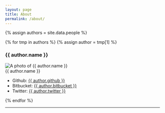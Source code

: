 ```yaml
---
layout: page
title: About
permalink: /about/
---
```



{% assign authors = site.data.people %}
<div>
    {% for tmp in authors %}
        {% assign author = tmp[1] %}
        <div>
            <h3>{{ author.name }}</h3>
            <img src="{{ author.email | to_gravatar }}" alt="A photo of {{ author.name }}" />
            <figcaption>{{ author.name }}</figcaption>
            <ul>
                <li><label>Github: </label><a href="https://github.com/{{ author.github }}">{{ author.github }}</a></li>
                <li><label>Bitbucket: </label><a href="https://bitbucket.com/{{ author.bitbucket }}">{{ author.bitbucket }}</a></li>
                <li><label>Twitter: </label><a href="https://twitter.com/{{ author.twitter }}">{{ author.twitter }}</a></li>
                <!-- <li><label>Linkein: </label><a href="https://github.com/{{ author.linkedin }}">{{ author.linkedin }}</a></li> -->
            </ul>
        </div>
    {% endfor %}
</div>

---
